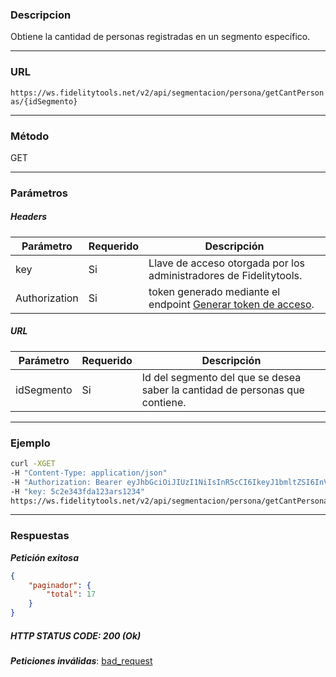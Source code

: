 ### Descripcion
Obtiene la cantidad de personas registradas en un segmento específico.
___

### URL
` https://ws.fidelitytools.net/v2/api/segmentacion/persona/getCantPersonas/{idSegmento} `
___

### Método
GET
___
### Parámetros

##### Headers

|Parámetro |Requerido |Descripción                 |
|----------|----------|----------------------------|
| key         | Si		 | Llave de acceso otorgada por los administradores de Fidelitytools. | 
| Authorization       | Si		 | token generado mediante el endpoint [Generar token de acceso](https://github.com/bebeto-fidelitytools/FidelitytoolsWS/blob/master/docs/usuario/autenticaci%C3%B3n.md). | 

##### URL
|Parámetro |Requerido |Descripción                 |
|----------|----------|----------------------------|
| idSegmento | Si | Id del segmento del que se desea saber la cantidad de personas que contiene. | 

___
### Ejemplo
```bash
curl -XGET 
-H "Content-Type: application/json" 
-H "Authorization: Bearer eyJhbGciOiJIUzI1NiIsInR5cCI6IkeyJ1bmltZSI6InVzZXJBY2Nlc3NDb25maWciLCJuYmYiOjE1NTYxMTk0MDcU1NjIwNTgwNywiaWF0IjoxNDA3LCJpc3MizovL3dzLmZpZGVsaXR5dG9vbHMubmV0L3YyIiwiYXVkIjoiaHR0cHM6Ly93cy5maWRlbGl0eXRvb2xzLm5ldC92MiJ9.RDDpMHEB4SsmY0j87OcS5mbxeBWbyKqg2XxSAY" 
-H "key: 5c2e343fda123ars1234" 
https://ws.fidelitytools.net/v2/api/segmentacion/persona/getCantPersonas/MYc5M5
```
___
### Respuestas
***Petición exitosa***
```json
{
    "paginador": {
        "total": 17
    }
}
```
##### HTTP STATUS CODE: 200 (Ok)

***Peticiones inválidas***: [bad_request](https://github.com/bebeto-fidelitytools/FidelitytoolsWS/blob/master/docs/segmentacion/bad_request.md)
